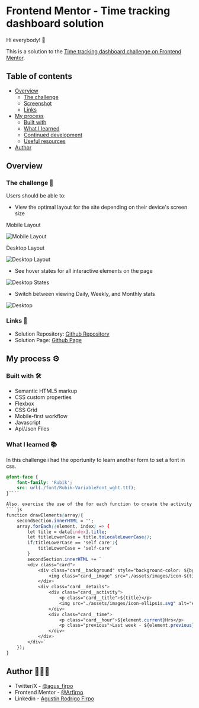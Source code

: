 # Frontend Mentor - Time tracking dashboard solution

Hi everybody! 👋

This is a solution to the [Time tracking dashboard challenge on Frontend Mentor](https://www.frontendmentor.io/challenges/time-tracking-dashboard-UIQ7167Jw).

## Table of contents

- [Overview](#overview)
  - [The challenge](#the-challenge)
  - [Screenshot](#screenshot)
  - [Links](#links)
- [My process](#my-process)
  - [Built with](#built-with)
  - [What I learned](#what-i-learned)
  - [Continued development](#continued-development)
  - [Useful resources](#useful-resources)
- [Author](#author)

## Overview

### The challenge 🎯

Users should be able to:

- View the optimal layout for the site depending on their device's screen size

Mobile Layout

![Mobile Layout](./assets/images/mobile-layout.jpg)

Desktop Layout

![Desktop Layout](./assets/images/desktop-layout.jpg)

- See hover states for all interactive elements on the page

![Desktop States](./assets/images/desktop-states.jpg)

- Switch between viewing Daily, Weekly, and Monthly stats

![Desktop](./assets/images/desktop-switch-stats.gif)

### Links 🔗

- Solution Repository: [Github Repository](https://github.com/Arfirpo/time-tracking-dashboard-main)
- Solution Page: [Github Page](https://arfirpo.github.io/time-tracking-dashboard-main/)

## My process ⚙️

### Built with 🛠️

- Semantic HTML5 markup
- CSS custom properties
- Flexbox
- CSS Grid
- Mobile-first workflow
- Javascript
- Api/Json Files

### What I learned 📚

In this challenge i had the oportunity to learn another form to set a font in css.

````css
@font-face {
    font-family: 'Rubik';
    src: url(./font/Rubik-VariableFont_wght.ttf);
}````

Also, exercise the use of the for each function to create the activity cards on the page
````js
function drawElements(array){
    secondSection.innerHTML = '';
    array.forEach((element, index) => {
        let title = data[index].title;
        let titleLowerCase = title.toLocaleLowerCase();
        if(titleLowerCase == 'self care'){
            titleLowerCase = 'self-care'
        }
        secondSection.innerHTML += `
        <div class="card">
            <div class="card__background" style="background-color: ${bgColors[index]};">
                <img class="card__image" src="./assets/images/icon-${titleLowerCase}.svg" alt="">
            </div>
            <div class="card__details">
                <div class="card__activity">
                    <p class="card__title">${title}</p>
                    <img src="./assets/images/icon-ellipsis.svg" alt="ellipsis-icon">
                </div>
                <div class="card__time">
                    <p class="card__hour">${element.current}Hrs</p>
                    <p class="previous">Last week - ${element.previous}hrs</p>
                </div>
            </div>
        </div>`
    });
}
````

## Author  🙋🏻‍♂️

- Twitter/X - [@agus_firpo](https://twitter.com/agus_firpo)
- Frontend Mentor - [@Arfirpo](https://www.frontendmentor.io/profile/Arfirpo)
- Linkedin - [Agustín Rodrigo Firpo](https://www.linkedin.com/in/agustin-rodrigo-firpo-0aa86697/)